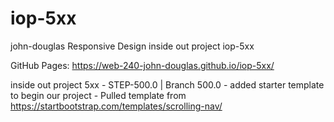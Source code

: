 # iop-5xx
john-douglas Responsive Design inside out project iop-5xx

GitHub Pages: https://web-240-john-douglas.github.io/iop-5xx/

inside out project 5xx - STEP-500.0 | Branch 500.0
	- added starter template to begin our project
	- Pulled template from https://startbootstrap.com/templates/scrolling-nav/ 
